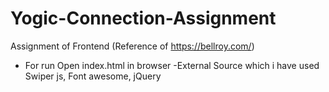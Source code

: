 # Yogic-Connection-Assignment
Assignment of Frontend (Reference of https://bellroy.com/)
- For run Open index.html in browser
-External Source which i have used
Swiper js, Font awesome, jQuery
